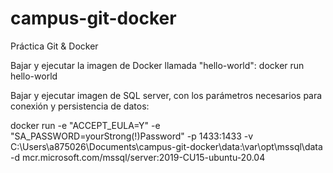 # campus-git-docker
Práctica Git &amp; Docker

Bajar y ejecutar la imagen de Docker llamada "hello-world":
docker run hello-world


Bajar y ejecutar imagen de SQL server, con los parámetros necesarios para conexión y persistencia de datos:

docker run -e "ACCEPT_EULA=Y"
-e "SA_PASSWORD=yourStrong(!)Password"
-p 1433:1433
-v C:\Users\a875026\Documents\campus-git-docker\data:\var\opt\mssql\data  
-d mcr.microsoft.com/mssql/server:2019-CU15-ubuntu-20.04
